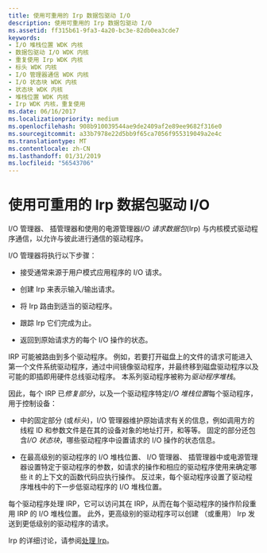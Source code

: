 ```yaml
---
title: 使用可重用的 Irp 数据包驱动 I/O
description: 使用可重用的 Irp 数据包驱动 I/O
ms.assetid: ff315b61-9fa3-4a20-bc3e-82db0ea3cde7
keywords:
- I/O 堆栈位置 WDK 内核
- 数据包驱动 I/O WDK 内核
- 重复使用 Irp WDK 内核
- 标头 WDK 内核
- I/O 管理器通信 WDK 内核
- I/O 状态块 WDK 内核
- 状态块 WDK 内核
- 堆栈位置 WDK 内核
- Irp WDK 内核，重复使用
ms.date: 06/16/2017
ms.localizationpriority: medium
ms.openlocfilehash: 908b910039544ae9de2409af2e89ee9682f316e0
ms.sourcegitcommit: a33b7978e22d5bb9f65ca7056f955319049a2e4c
ms.translationtype: MT
ms.contentlocale: zh-CN
ms.lasthandoff: 01/31/2019
ms.locfileid: "56543706"
---
```

# <a name="packet-driven-io-with-reusable-irps"></a>使用可重用的 Irp 数据包驱动 I/O





I/O 管理器、 插管理器和使用的电源管理器*I/O 请求数据包*(Irp) 与内核模式驱动程序通信，以允许与彼此进行通信的驱动程序。

I/O 管理器将执行以下步骤：

-   接受通常来源于用户模式应用程序的 I/O 请求。

-   创建 Irp 来表示输入/输出请求。

-   将 Irp 路由到适当的驱动程序。

-   跟踪 Irp 它们完成为止。

-   返回到原始请求方的每个 I/O 操作的状态。

IRP 可能被路由到多个驱动程序。 例如，若要打开磁盘上的文件的请求可能进入第一个文件系统驱动程序，通过中间镜像驱动程序，并最终移到磁盘驱动程序以及可能的即插即用硬件总线驱动程序。 本系列驱动程序被称为*驱动程序堆栈*。

因此，每个 IRP 已*修复部分*，以及一个驱动程序特定*I/O 堆栈位置*每个驱动程序，用于控制设备：

-   中的固定部分 (或*标头*)，I/O 管理器维护原始请求有关的信息，例如调用方的线程 ID 和参数文件是在其的设备对象的地址打开，和等等。 固定的部分还包含*I/O 状态块*，哪些驱动程序中设置请求的 I/O 操作的状态信息。

-   在最高级别的驱动程序的 I/O 堆栈位置、 I/O 管理器、 插管理器中或电源管理器设置特定于驱动程序的参数，如请求的操作和相应的驱动程序使用来确定哪些 it 的上下文的函数代码应执行操作。 反过来，每个驱动程序设置了驱动程序堆栈中的下一步低驱动程序的 I/O 堆栈位置。

每个驱动程序处理 IRP，它可以访问其在 IRP，从而在每个驱动程序的操作阶段重用 IRP 的 I/O 堆栈位置。 此外，更高级别的驱动程序可以创建 （或重用） Irp 发送到更低级别的驱动程序的请求。

Irp 的详细讨论，请参阅[处理 Irp](handling-irps.md)。

 

 




